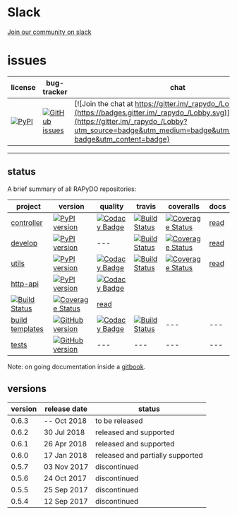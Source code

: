 # Slack 

[Join our community on slack](https://join.slack.com/t/rapydo/shared_invite/enQtNDA4OTExMjYwMDg3LWE3YWQ0OGM2MmFiODc0ZDdiYjdjZGU3NjJkNGQ5MTM3MWY2NjA5NmVkNTMzNDcyOWQ2NzMxMzRiY2EyODJkMjM)

# issues

| license | bug-tracker | chat |
| --- | --- | --- |
| [![PyPI](https://img.shields.io/pypi/l/rapydo-utils.svg)](https://github.com/rapydo/core/blob/master/LICENSE) | [![GitHub issues](https://img.shields.io/github/issues/rapydo/issues.svg)](https://github.com/rapydo/issues/issues) | [![Join the chat at https://gitter.im/_rapydo_/Lobby](https://badges.gitter.im/_rapydo_/Lobby.svg)](https://gitter.im/_rapydo_/Lobby?utm_source=badge&utm_medium=badge&utm_campaign=pr-badge&utm_content=badge) |

---

## status 

A brief summary of all RAPyDO repositories:

| project | version | quality | travis | coveralls | docs |
| --- | --- | --- | --- | --- | --- |
| [controller](https://github.com/rapydo/do) | [![PyPI version](https://badge.fury.io/py/rapydo-controller.svg)](https://badge.fury.io/py/rapydo-controller) | [![Codacy Badge](https://api.codacy.com/project/badge/Grade/9e552a06046d479db90623d7af44044b)](https://app.codacy.com/app/rapydo/do?utm_source=github.com&utm_medium=referral&utm_content=rapydo/do&utm_campaign=Badge_Grade_Dashboard) | [![Build Status](https://travis-ci.org/rapydo/do.svg?branch=master)](https://travis-ci.org/rapydo/do) | [![Coverage Status](https://coveralls.io/repos/github/rapydo/do/badge.svg?branch=master)](https://coveralls.io/github/rapydo/do?branch=master) | [read](https://rapydo.github.io/do/) |
| [develop](https://github.com/rapydo/develop) | [![PyPI version](https://badge.fury.io/py/rapydo-develop.svg)](https://badge.fury.io/py/rapydo-utils) | --- | [![Build Status](https://travis-ci.org/rapydo/develop.svg)](https://travis-ci.org/rapydo/develop) | [![Coverage Status](https://coveralls.io/repos/github/rapydo/develop/badge.svg?branch=master)](https://coveralls.io/github/rapydo/develop?branch=master) | [read](https://rapydo.github.io/develop/) |
| [utils](https://github.com/rapydo/utils) | [![PyPI version](https://badge.fury.io/py/rapydo-utils.svg)](https://badge.fury.io/py/rapydo-utils) | [![Codacy Badge](https://api.codacy.com/project/badge/Grade/392ea6bce27c453bbc3777410a63ac76)](https://app.codacy.com/app/rapydo/utils?utm_source=github.com&utm_medium=referral&utm_content=rapydo/utils&utm_campaign=Badge_Grade_Dashboard) | [![Build Status](https://travis-ci.org/rapydo/utils.svg)](https://travis-ci.org/rapydo/utils) | [![Coverage Status](https://coveralls.io/repos/github/rapydo/utils/badge.svg?branch=master)](https://coveralls.io/github/rapydo/utils?branch=master) | [read](https://rapydo.github.io/utils/) |
| [http-api](https://github.com/rapydo/http-api) | [![PyPI version](https://badge.fury.io/py/rapydo-http.svg)](https://badge.fury.io/py/rapydo-http) | [![Codacy Badge](https://api.codacy.com/project/badge/Grade/00cb49bbc1054098bba712231ebcefee)](https://app.codacy.com/app/rapydo/http-api?utm_source=github.com&utm_medium=referral&utm_content=rapydo/http-api&utm_campaign=Badge_Grade_Dashboard)
 | [![Build Status](https://travis-ci.org/rapydo/http-api.svg?branch=master)](https://travis-ci.org/rapydo/http-api) | [![Coverage Status](https://coveralls.io/repos/github/rapydo/http-api/badge.svg?branch=HEAD)](https://coveralls.io/github/rapydo/http-api?branch=HEAD) | [read](https://rapydo.github.io/http-api/) |
| [build templates](https://github.com/rapydo/build-templates) | [![GitHub version](https://img.shields.io/github/tag/rapydo/build-templates.svg)](https://github.com/rapydo/build-templates/releases) | [![Codacy Badge](https://api.codacy.com/project/badge/Grade/fd7b137c51da4bec85657ab2f60a7485)](https://app.codacy.com/app/rapydo/build-templates?utm_source=github.com&utm_medium=referral&utm_content=rapydo/build-templates&utm_campaign=Badge_Grade_Dashboard) | [![Build Status](https://travis-ci.org/rapydo/build-templates.svg?branch=master)](https://travis-ci.org/rapydo/build-templates) | --- | --- |
| [tests](https://github.com/rapydo/tests) | [![GitHub version](https://img.shields.io/github/tag/rapydo/tests.svg)](https://github.com/rapydo/tests/releases) | --- | --- | --- | --- |

Note: on going documentation inside a [gitbook](https://rapydo.gitbooks.io/rapydo/content/).

## versions

| version | release date | status |
| --- | --- | --- |
| 0.6.3 | -- Oct 2018 | to be released |
| 0.6.2 | 30 Jul 2018 | released and supported |
| 0.6.1 | 26 Apr 2018 | released and supported |
| 0.6.0 | 17 Jan 2018 | released and partially supported |
| 0.5.7 | 03 Nov 2017 | discontinued |
| 0.5.6 | 24 Oct 2017 | discontinued |
| 0.5.5 | 25 Sep 2017 | discontinued |
| 0.5.4 | 12 Sep 2017 | discontinued |
